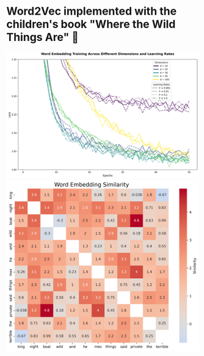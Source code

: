 # Word2Vec implemented with the children's book "Where the Wild Things Are" 📖

![Book Cover](zoomed_training_embeddings.png)
![Word Similarity Heatmap](https://github.com/jwnigel/Word2Vec_Implementation/blob/main/word_similarity_heatmap.png)
